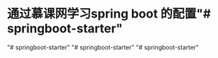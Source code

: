 # 通过慕课网学习spring boot 的配置"# springboot-starter" 
"# springboot-starter" 
"# springboot-starter" 
"# springboot-starter" 
